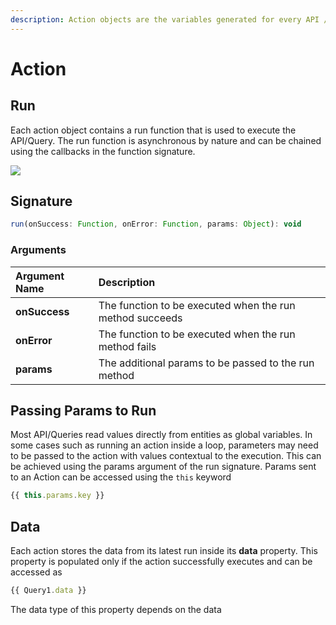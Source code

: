 ```yaml
---
description: Action objects are the variables generated for every API / Query
---
```


# Action

## Run

Each action object contains a run function that is used to execute the API/Query. The run function is asynchronous by nature and can be chained using the callbacks in the function signature.

![](../.gitbook/assets/chaining.gif)

## Signature

```javascript
run(onSuccess: Function, onError: Function, params: Object): void
```

### Arguments

| Argument Name | Description |
| :--- | :--- |
| **onSuccess** | The function to be executed when the run method succeeds |
| **onError** | The function to be executed when the run method fails |
| **params** | The additional params to be passed to the run method |

## Passing Params to Run

Most API/Queries read values directly from entities as global variables. In some cases such as running an action inside a loop, parameters may need to be passed to the action with values contextual to the execution. This can be achieved using the params argument of the run signature. Params sent to an Action can be accessed using the `this` keyword

```javascript
{{ this.params.key }}
```

## Data

Each action stores the data from its latest run inside its **data** property. This property is populated only if the action successfully executes and can be accessed as

```javascript
{{ Query1.data }}
```

The data type of this property depends on the data

